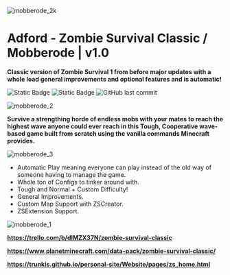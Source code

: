 ![mobberode_2k](https://github.com/Mobberode/MC-Zombie-Survival-Mobberode/assets/121296120/ea671937-fa44-44e5-911c-7fd82bb1e2c7)
# Adford - Zombie Survival Classic / Mobberode | v1.0
**Classic version of Zombie Survival 1 from before major updates with a whole load general improvements and optional features and is automatic!**

![Static Badge](https://img.shields.io/badge/Made%20With-Commands-%23E72A58?style=for-the-badge)
![Static Badge](https://img.shields.io/badge/Not%20Optimized-But%20Still%20Optimized-E72A58?style=for-the-badge&color=E72A58)
![GitHub last commit](https://img.shields.io/github/last-commit/Mobberode/MC-Zombie-Survival-Mobberode?style=for-the-badge&color=E72A58)

![mobberode_2](https://github.com/Mobberode/MC-Zombie-Survival-Mobberode/assets/121296120/19be8a09-9cd4-402b-9e15-55c21e508bc0)

**Survive a strengthing horde of endless mobs with your mates to reach the highest wave anyone could ever reach in this Tough, Cooperative wave-based game built from scratch using the vanilla commands Minecraft provides.**

![mobberode_3](https://github.com/Mobberode/MC-Zombie-Survival-Mobberode/assets/121296120/c6b9306a-d609-4f0a-8d50-373beebcd315)

- Automatic Play meaning everyone can play instead of the old way of someone having to manage the game.
- Whole ton of Configs to tinker around with.
- Tough and Normal + Custom Difficulty!
- General Improvements.
- Custom Map Support with ZSCreator.
- ZSExtension Support.

![mobberode_1](https://github.com/Mobberode/MC-Zombie-Survival-Mobberode/assets/121296120/688ad2b6-5f04-4e52-81e1-5e6f51828e9e)

**https://trello.com/b/dIMZX37N/zombie-survival-classic**

**https://www.planetminecraft.com/data-pack/zombie-survival-classic/**

**https://trunkis.github.io/personal-site/Website/pages/zs_home.html**
